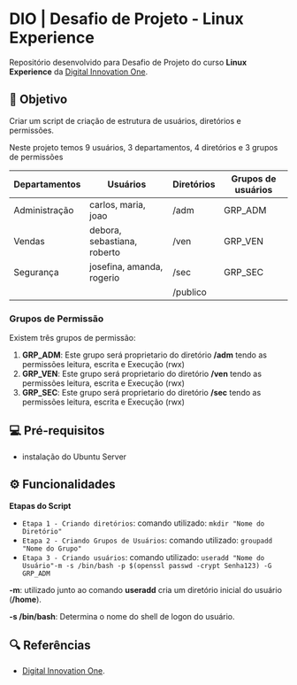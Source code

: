 
# DIO | Desafio de Projeto - Linux Experience

Repositório desenvolvido para Desafio de Projeto do curso **Linux Experience** da [Digital Innovation One](https://www.dio.me/).

## 🎯 Objetivo

Criar um script de criação de estrutura de usuários, diretórios e permissões.

Neste projeto temos 9 usuários, 3 departamentos, 4 diretórios e 3 grupos de permissões

| Departamentos | Usuários                    | Diretórios | Grupos de usuários |
|---------------|-----------------------------|------------|--------------------|
| Administração | carlos, maria, joao         | /adm       | GRP_ADM            |
| Vendas        | debora, sebastiana, roberto | /ven       | GRP_VEN            |
| Segurança     | josefina, amanda, rogerio   | /sec       | GRP_SEC            |
|               |                             | /publico   |                    |

### Grupos de Permissão

Existem três grupos de permissão:

1. **GRP_ADM**: Este grupo será proprietario do diretório **/adm** tendo as permissões leitura, escrita e Execução (rwx)
2. **GRP_VEN**: Este grupo será proprietario do diretório **/ven** tendo as permissões leitura, escrita e Execução (rwx)
3. **GRP_SEC**: Este grupo será proprietario do diretório **/sec** tendo as permissões leitura, escrita e Execução (rwx)


## 💻 Pré-requisitos

- instalação do Ubuntu Server

## ⚙️ Funcionalidades

**Etapas do Script**

- `Etapa 1 - Criando diretórios`: comando utilizado: ``` mkdir "Nome do Diretório" ```
- `Etapa 2 - Criando Grupos de Usuários`: comando utilizado: ``` groupadd "Nome do Grupo" ```
- `Etapa 3 - Criando usuários`: comando utilizado: ``` useradd "Nome do Usuário"-m -s /bin/bash -p $(openssl passwd -crypt Senha123) -G GRP_ADM ```

**-m**: utilizado junto ao comando **useradd** cria um diretório inicial do usuário (**/home**).

**-s /bin/bash**: Determina o nome do shell de logon do usuário.

## 🔍 Referências
- [Digital Innovation One]().
